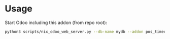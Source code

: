 # Usage

Start Odoo including this addon (from repo root):

```bash
python3 scripts/nix_odoo_web_server.py --db-name mydb --addon pos_timeout
```

